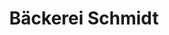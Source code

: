 ---
title: "Bäckerei Schmidt"
url: /buende/baeckerei-schmidt-gerhart-hauptmann-strasse/
shop: Bäckerei
---
